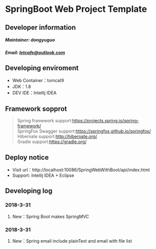 # SpringBoot Web Project Template
## Developer information
##### Maintainer: dongyuguo
##### Email: letcafe@outlook.com
## Developing enviroment
+ Web Container：tomcat9
+ JDK：1.8
+ DEV IDE：Intellij IDEA
## Framework sopprot
>Spring framework support:https://projects.spring.io/spring-framework/  
>SpringFox Swagger support:https://springfox.github.io/springfox/  
>Hibernate support:http://hibernate.org/  
>Gradle support:https://gradle.org/

## Deploy notice
+ Visit url：http://localhost:10086/SpringWebWithBoot/api/index.html
+ Support: Intellij IDEA + Eclipse

## Developing log
### 2018-3-31 
1. New：Spring Boot makes SpringMVC

### 2018-3-31 
1. New：Spring email include plainText and email with file list